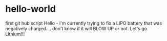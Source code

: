 # hello-world
first git hub script
Hello - i'm currently trying to fix a LIPO battery that was negatively charged....   don't know if it
will BLOW UP or not.
Let's go Lithium!!!
